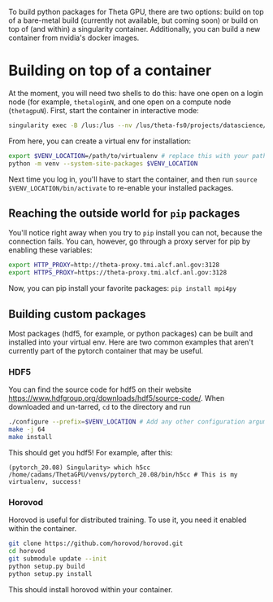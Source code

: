 To build python packages for Theta GPU, there are two options: build on top of a bare-metal build (currently not available, but coming soon) or build on top of (and within) a singularity container.  Additionally, you can build a new container from nvidia's docker images.

# Building on top of a container

At the moment, you will need two shells to do this: have one open on a login node (for example, `thetaloginN`, and one open on a compute node (`thetagpuN`).  First, start the container in interactive mode:

```bash
singularity exec -B /lus:/lus --nv /lus/theta-fs0/projects/datascience/thetaGPU/containers/pytorch_20.08-py3.sif bash
```

From here, you can create a virtual env for installation:
```bash
export $VENV_LOCATION=/path/to/virtualenv # replace this with your path!
python -m venv --system-site-packages $VENV_LOCATION
```

Next time you log in, you'll have to start the container, and then run `source $VENV_LOCATION/bin/activate` to re-enable your installed packages.


## Reaching the outside world for `pip` packages

You'll notice right away when you try to `pip` install you can not, because the connection fails.  You can, however, go through a proxy server for pip by enabling these variables:
```bash
export HTTP_PROXY=http://theta-proxy.tmi.alcf.anl.gov:3128 
export HTTPS_PROXY=https://theta-proxy.tmi.alcf.anl.gov:3128
```

Now, you can pip install your favorite packages:
`pip install mpi4py`

## Building custom packages

Most packages (hdf5, for example, or python packages) can be built and installed into your virtual env.  Here are two common examples that aren't currently part of the pytorch container that may be useful.

### HDF5

You can find the source code for hdf5 on their website https://www.hdfgroup.org/downloads/hdf5/source-code/.  When downloaded and un-tarred, `cd` to the directory and run
```bash
./configure --prefix=$VENV_LOCATION # Add any other configuration arguments
make -j 64
make install
```
This should get you hdf5!  For example, after this:
```
(pytorch_20.08) Singularity> which h5cc
/home/cadams/ThetaGPU/venvs/pytorch_20.08/bin/h5cc # This is my virtualenv, success!
```

### Horovod

Horovod is useful for distributed training.  To use it, you need it enabled within the container.

```bash
git clone https://github.com/horovod/horovod.git
cd horovod
git submodule update --init
python setup.py build
python setup.py install
```

This should install horovod within your container.
